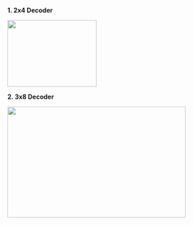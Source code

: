 **1. 2x4 Decoder**

<img src="https://user-images.githubusercontent.com/42716711/114115476-bd661680-9897-11eb-9e1a-a08f720096be.png" width="200" height="150">

**2. 3x8 Decoder**

<img src="https://user-images.githubusercontent.com/42716711/114115506-cb1b9c00-9897-11eb-8793-cb1fba54d790.png" width="400" height="250">
